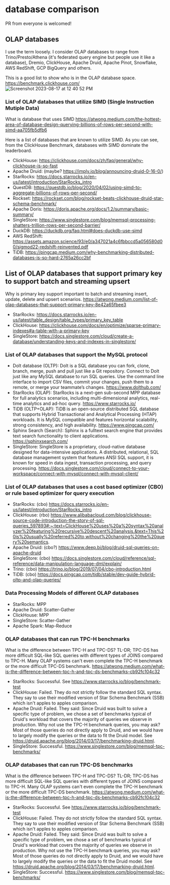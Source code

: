 # database comparison
PR from everyone is welcomed!

## OLAP databases
I use the term loosely.   I consider OLAP databases to range from Trino/Presto/Athena (it's federated query engine but people use it like a database), Dremio, ClickHouse, Apache Druid, Apache Pinot, Snowflake, AWS RedShift, GCP BigQuery and others.

This is a good list to show who is in the OLAP database space.  https://benchmark.clickhouse.com/
![Screenshot 2023-08-17 at 12 40 52 PM](https://github.com/alberttwong/databasecomparison/assets/749093/03cb8fa1-a4fe-4324-b6f0-00654e920f7b)

### List of OLAP databases that utilize SIMD (Single Instruction Mutiple Data)
What is database that uses SIMD  https://atwong.medium.com/the-hottest-area-of-database-design-querying-billions-of-rows-per-second-with-simd-aa705fb5dfb6

Here is a list of databases that are known to utilize SIMD.  As you can see, from the ClickHouse Benchmark, databases with SIMD dominate the leaderboard. 
* ClickHouse: https://clickhouse.com/docs/zh/faq/general/why-clickhouse-is-so-fast
* Apache Druid: (maybe? https://imply.io/blog/announcing-druid-0-16-0/)
* StarRocks: https://docs.starrocks.io/en-us/latest/introduction/StarRocks_intro
* QuestDB: https://questdb.io/blog/2020/04/02/using-simd-to-aggregate-billions-of-rows-per-second/
* Rockset: https://rockset.com/blog/rockset-beats-clickhouse-druid-star-schema-benchmark/
* Apache Doris: https://doris.apache.org/docs/1.2/summary/basic-summary/
* SingleStore: https://www.singlestore.com/blog/memsql-processing-shatters-trillion-rows-per-second-barrier/
* DuckDB: https://duckdb.org/faq.html#does-duckdb-use-simd
* AWS RedShift: https://assets.amazon.science/93/e0/a347021a4c6fbbccd5a056580d00/sigmod22-redshift-reinvented.pdf
* TiDB: https://pingcap.medium.com/why-benchmarking-distributed-databases-is-so-hard-2765a26cc2bf

## List of OLAP databases that support primary key to support batch and streaming upsert
Why is primary key support important to batch and streaming insert, update, delete and upsert scenarios. https://atwong.medium.com/list-of-olap-databases-that-support-primary-key-8e42a65fbee3
* StarRocks: https://docs.starrocks.io/en-us/latest/table_design/table_types/primary_key_table
* ClickHouse: https://clickhouse.com/docs/en/optimize/sparse-primary-indexes#a-table-with-a-primary-key
* SingleStore: https://docs.singlestore.com/cloud/create-a-database/understanding-keys-and-indexes-in-singlestore/

### List of OLAP databases that support the MySQL protocol
* Dolt database (OLTP): Dolt is a SQL database you can fork, clone, branch, merge, push and pull just like a Git repository. Connect to Dolt just like any MySQL database to run SQL queries. Use the command line interface to import CSV files, commit your changes, push them to a remote, or merge your teammate’s changes. https://www.dolthub.com/
* StarRocks (OLAP): StarRocks is a next-gen sub-second MPP database for full analytics scenarios, including multi-dimensional analytics, real-time analytics and ad-hoc query. https://www.starrocks.io/
* TiDB (OLTP+OLAP): TiDB is an open-source distributed SQL database that supports Hybrid Transactional and Analytical Processing (HTAP) workloads. It is MySQL compatible and features horizontal scalability, strong consistency, and high availability. https://www.pingcap.com/
* Sphinx Search (Search): Sphinx is a fulltext search engine that provides text search functionality to client applications. https://sphinxsearch.com/
* SingleStore: SingleStore is a proprietary, cloud-native database designed for data-intensive applications. A distributed, relational, SQL database management system that features ANSI SQL support, it is known for speed in data ingest, transaction processing, and query processing. https://docs.singlestore.com/cloud/connect-to-your-workspace/connect-with-mysql/connect-with-mysql-client/

### List of OLAP databases that uses a cost based optimizer (CBO) or rule based optimizer for query execution
* StarRocks: (cbo) https://docs.starrocks.io/en-us/latest/introduction/StarRocks_intro
* ClickHouse: (rbo) https://www.alibabacloud.com/blog/clickhouse-source-code-introduction-the-story-of-sql-queries_597893#:~:text=ClickHouse%20uses%20a%20syntax%20analyzer%20featuring%20recursive%20descent%20analysis.&text=This%20is%20usually%20referred%20to,without%20changing%20the%20query%20semantics.
* Apache Druid: (cbo?) https://www.deep.bi/blog/druid-sql-queries-on-apache-druid
* SingleStore: (cbo) https://docs.singlestore.com/cloud/reference/sql-reference/data-manipulation-language-dml/explain/
* Trino: (cbo) https://trino.io/blog/2019/07/04/cbo-introduction.html
* TiDB: (cbo) https://docs.pingcap.com/tidb/stable/dev-guide-hybrid-oltp-and-olap-queries/

### Data Processing Models of different OLAP databases
* StarRocks: MPP
* Apache Druid: Scatter-Gather
* ClickHouse: MPP
* SingleStore: Scatter-Gather
* Apache Spark: Map-Reduce

### OLAP databases that can run TPC-H benchmarks
What is the difference between TPC-H and TPC-DS? TL-DR; TPC-DS has more difficult SQL-like SQL queries with different types of JOINS compared to TPC-H. Many OLAP systems can't even complete the TPC-H benchmark or the more difficult TPC-DS benchmark.  https://atwong.medium.com/what-is-the-difference-between-tpc-h-and-tpc-ds-benchmarks-cb92fc104c32
* StarRocks: Successful.  See https://www.starrocks.io/blog/benchmark-test
* ClickHouse: Failed. They do not strictly follow the standard SQL syntax. They say to use their modified version of Star Schema Benchmark (SSB) which isn't apples to apples comparison.
* Apache Druid: Failed.  They said: Since Druid was built to solve a specific type of problem, we chose a set of benchmarks typical of Druid's workload that covers the majority of queries we observe in production. Why not use the TPC-H benchmark queries, you may ask? Most of those queries do not directly apply to Druid, and we would have to largely modify the queries or the data to fit the Druid model. See https://druid.apache.org/blog/2014/03/17/benchmarking-druid.html.
* SingleStore: Successful. https://www.singlestore.com/blog/memsql-tpc-benchmarks/

### OLAP databases that can run TPC-DS benchmarks
What is the difference between TPC-H and TPC-DS? TL-DR; TPC-DS has more difficult SQL-like SQL queries with different types of JOINS compared to TPC-H. Many OLAP systems can't even complete the TPC-H benchmark or the more difficult TPC-DS benchmark.  https://atwong.medium.com/what-is-the-difference-between-tpc-h-and-tpc-ds-benchmarks-cb92fc104c32
* StarRocks: Successful.  See https://www.starrocks.io/blog/benchmark-test
* ClickHouse: Failed. They do not strictly follow the standard SQL syntax. They say to use their modified version of Star Schema Benchmark (SSB) which isn't apples to apples comparison.
* Apache Druid: Failed.  They said: Since Druid was built to solve a specific type of problem, we chose a set of benchmarks typical of Druid's workload that covers the majority of queries we observe in production. Why not use the TPC-H benchmark queries, you may ask? Most of those queries do not directly apply to Druid, and we would have to largely modify the queries or the data to fit the Druid model. See https://druid.apache.org/blog/2014/03/17/benchmarking-druid.html.
* SingleStore: Successful. https://www.singlestore.com/blog/memsql-tpc-benchmarks/
